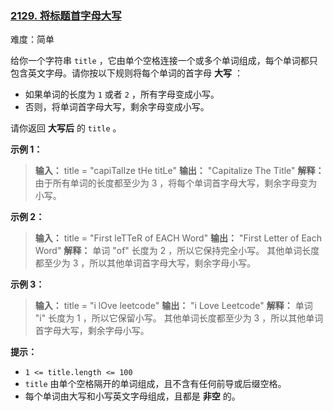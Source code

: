 ### [2129\. 将标题首字母大写](https://leetcode.cn/problems/capitalize-the-title/)

难度：简单

给你一个字符串 `title` ，它由单个空格连接一个或多个单词组成，每个单词都只包含英文字母。请你按以下规则将每个单词的首字母 **大写** ：

- 如果单词的长度为 `1` 或者 `2` ，所有字母变成小写。
- 否则，将单词首字母大写，剩余字母变成小写。

请你返回 **大写后** 的 `title` 。

**示例 1：**

> **输入：** title = "capiTalIze tHe titLe"
> **输出：** "Capitalize The Title"
> **解释：** 
> 由于所有单词的长度都至少为 3 ，将每个单词首字母大写，剩余字母变为小写。

**示例 2：**

> **输入：** title = "First leTTeR of EACH Word"
> **输出：** "First Letter of Each Word"
> **解释：** 
> 单词 "of" 长度为 2 ，所以它保持完全小写。
> 其他单词长度都至少为 3 ，所以其他单词首字母大写，剩余字母小写。

**示例 3：**

> **输入：** title = "i lOve leetcode"
> **输出：** "i Love Leetcode"
> **解释：** 
> 单词 "i" 长度为 1 ，所以它保留小写。
> 其他单词长度都至少为 3 ，所以其他单词首字母大写，剩余字母小写。

**提示：**

- `1 <= title.length <= 100`
- `title` 由单个空格隔开的单词组成，且不含有任何前导或后缀空格。
- 每个单词由大写和小写英文字母组成，且都是 **非空** 的。
